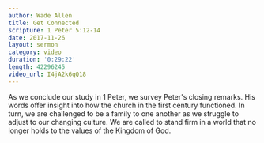 ```yaml
---
author: Wade Allen
title: Get Connected
scripture: 1 Peter 5:12-14
date: 2017-11-26
layout: sermon
category: video
duration: '0:29:22' 
length: 42296245
video_url: I4jA2k6qQ18
---
```


As we conclude our study in 1 Peter, we survey Peter's closing remarks. His words offer insight into how the church in the first century functioned. In turn, we are challenged to be a family to one another as we struggle to adjust to our changing culture. We are called to stand firm in a world that no longer holds to the values of the Kingdom of God.
